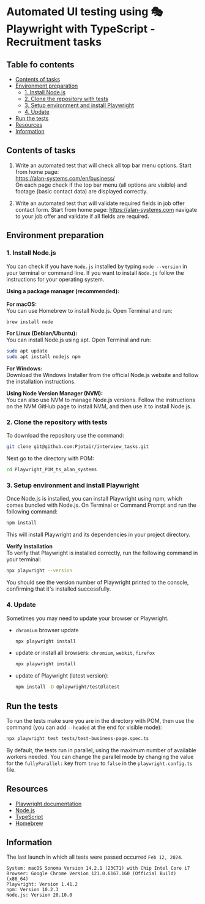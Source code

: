 
# Automated UI testing using 🎭 Playwright with TypeScript  - Recruitment tasks

## Table fo contents
- [Contents of tasks](#contents-of-tasks)
- [Environment preparation](#environment-preparation)
  - [1. Install Node.js](#1-install-nodejs)
  - [2. Clone the repository with tests](#2-clone-the-repository-with-tests)
  - [3. Setup environment and install Playwright](#3-setup-environment-and-install-playwright)
  - [4. Update](#4-update)
- [Run the tests](#run-the-tests)
- [Resources](#resources)
- [Information](#information)

## Contents of tasks
1. Write an automated test that will check all top bar menu options. Start from home page: 
<br> https://alan-systems.com/en/business/
<br> On each page check if the top bar menu (all options are visible) and footage (basic contact data) are displayed correctly.

2. Write an automated test that will validate required fields in job offer contact form. Start from home page: https://alan-systems.com  navigate to your job offer and validate if all fields are required.

## Environment preparation
### 1. Install Node.js
You can check if you have `Node.js` installed by typing `node --version` in your terminal or command line.
If you want to install `Node.js` follow the instructions for your operating system.

**Using a package manager (recommended):**<br><br>
**For macOS:**<br>
You can use Homebrew to install Node.js. Open Terminal and run:
```bash
brew install node
```

**For Linux (Debian/Ubuntu):**<br>
You can install Node.js using apt. Open Terminal and run:
```bash
sudo apt update
sudo apt install nodejs npm
```

**For Windows:**<br>
Download the Windows Installer from the official Node.js website and follow the installation instructions.

**Using Node Version Manager (NVM):**<br>
You can also use NVM to manage Node.js versions. Follow the instructions on the NVM GitHub page to install NVM, and then use it to install Node.js.

### 2. Clone the repository with tests
To download the repository use the command:
```bash
git clone git@github.com:Pjotair/interview_tasks.git
```
Next go to the directory with POM:
```bash
cd Playwright_POM_ts_alan_systems
```

### 3. Setup environment and install Playwright
Once Node.js is installed, you can install Playwright using npm, which comes bundled with Node.js. On Terminal or Command Prompt and run the following command:
```bash
npm install
```
This will install Playwright and its dependencies in your project directory.

**Verify Installation**<br>
To verify that Playwright is installed correctly, run the following command in your terminal:
```bash
npx playwright --version
```
You should see the version number of Playwright printed to the console, confirming that it's installed successfully.

### 4. Update
Sometimes you may need to update your browser or Playwright.
- `chromium` browser update
  ```bash
  npx playwright install
  ```
- update or install all browsers: `chromium`, `webkit`, `firefox`
  ```bash
  npx playwright install
  ```
- update of Playwright (latest version):
  ```bash
  npm install -D @playwright/test@latest
  ```

## Run the tests
To run the tests make sure you are in the directory with POM, then use the command (you can add `--headed` at the end for visible mode): 
```bash
npx playwright test tests/test-business-page.spec.ts 
```
By default, the tests run in parallel, using the maximum number of available workers needed. You can change the parallel mode by changing the value for the `fullyParallel:` key from `true` to `false` in the `playwright.config.ts` file.

## Resources
 - [Playwright documentation](https://playwright.dev/)
 - [Node.js](https://nodejs.org/en)
 - [TypeScript](https://www.typescriptlang.org/)
 - [Homebrew](https://brew.sh/)


## Information
The last launch in which all tests were passed occurred `Feb 12, 2024`.
```
System: macOS Sonoma Version 14.2.1 (23C71) with Chip Intel Core i7
Browser: Google Chrome Version 121.0.6167.160 (Official Build) (x86_64)
Playwright: Version 1.41.2
npm: Version 10.2.3
Node.js: Version 20.10.0
```
